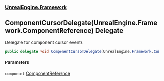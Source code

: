 ### [UnrealEngine.Framework](./UnrealEngine-Framework.md 'UnrealEngine.Framework')
## ComponentCursorDelegate(UnrealEngine.Framework.ComponentReference) Delegate
Delegate for component cursor events  
```csharp
public delegate void ComponentCursorDelegate(UnrealEngine.Framework.ComponentReference component);
```
#### Parameters
<a name='UnrealEngine-Framework-ComponentCursorDelegate(UnrealEngine-Framework-ComponentReference)-component'></a>
`component` [ComponentReference](./ComponentReference.md 'UnrealEngine.Framework.ComponentReference')  
  
